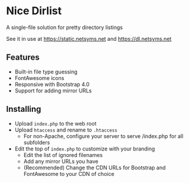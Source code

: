 # Nice Dirlist

A single-file solution for pretty directory listings

See it in use at https://static.netsyms.net and https://dl.netsyms.net

## Features

* Built-in file type guessing
* FontAwesome icons
* Responsive with Bootstrap 4.0
* Support for adding mirror URLs

## Installing

* Upload `index.php` to the web root
* Upload `htaccess` and rename to `.htaccess`
    * For non-Apache, configure your server to serve /index.php for all subfolders
* Edit the top of `index.php` to customize with your branding
    * Edit the list of ignored filenames
    * Add any mirror URLs you have
    * (Recommended) Change the CDN URLs for Bootstrap and FontAwesome to your CDN of choice
